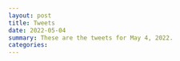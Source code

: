 ```yaml
---
layout: post
title: Tweets
date: 2022-05-04
summary: These are the tweets for May 4, 2022.
categories:
---
```


